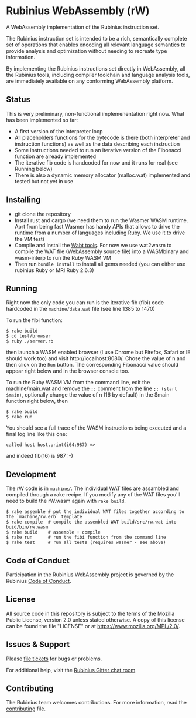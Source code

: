 # Rubinius WebAssembly (rW)

A WebAssembly implementation of the Rubinius instruction set.

The Rubinius instruction set is intended to be a rich, semantically complete set of operations that enables encoding all relevant language semantics to provide analysis and optimization without needing to recreate type information.

By implementing the Rubinius instructions set directly in WebAssembly, all the Rubinius tools, including compiler toolchain and language analysis tools, are immediately available on any conforming WebAssembly platform.

## Status
This is very preliminary, non-functional implemenentation right now. What has been implemented so far:
* A first version of the interpreter loop
* All placeholders functions for the bytecode is there (both interpreter and instruction functions) as well as the data describing each instruction
* Some instructions needed to run an iterative version of the Fibonacci function are already implemented
* The iterative fib code is handcoded for now and it runs for real (see Running below)
* There is also a dynamic memory allocator (malloc.wat) implemented and tested but not yet in use

## Installing
* git clone the repository
* Install rust and cargo (we need them to run the Wasmer WASM runtime. Aprt from being fast Wasmer has handy APIs that allows to drive the runtime from a number of languages including Ruby. We use it to drive the VM test)
* Compile and install the [Wabt tools](https://github.com/WebAssembly/wabt). For now we use wat2wasm to compile the WAT file (WebAssembly source file) into a WASMbinary and wasm-interp to run the Ruby WASM VM
* Then run `bundle install` to install all gems needed (you can either use rubinius Ruby or MRI Ruby 2.6.3)

## Running
Right now the only code you can run is the iterative fib (fibi) code hardcoded in the `machine/data.wat` file (see line 1385 to 1470)

To run the fibi function:
```
$ rake build
$ cd test/browser
$ ruby ./server.rb
```

then launch a WASM enabled browser (I use Chrome but Firefox, Safari or IE should work too) and visit http://localhost:8080/. Chose the value of n and then click on the `Run` button. The corresponding Fibonacci value should appear right below and in the browser console too.

To run the Ruby WASM VM from the command line, edit the machine/main.wat and remove the `;;` comment from the line `;; (start $main)`, optionally change the value of n (16 by default) in the $main function right below, then
```
$ rake build
$ rake run
```

You should see a full trace of the WASM instructions being executed and a final log line like this one:
```
called host host.print(i64:987) =>
```
and indeed fib(16) is 987 :-)

## Development
The rW code is in `machine/`. The individual WAT files are assambled and compiled through a rake recipe. If you modify any of the WAT files you'll need to build the rW.wasm again with `rake build`.

```
$ rake assemble # put the individual WAT files together according to the `machine/rw.erb` template
$ rake compile  # compile the assembled WAT build/src/rw.wat into buid/bin/rw.wasm
$ rake build    # assemble + compile
$ rake run      # run the fibi function from the command line
$ rake test     # run all tests (requires wasmer - see above)
```

## Code of Conduct

Participation in the Rubinius WebAssembly project is governed by the Rubinius [Code of Conduct](https://rubinius.com/code-of-conduct/).

## License

All source code in this repository is subject to the terms of the Mozilla Public License, version 2.0 unless stated otherwise. A copy of this license can be found the file "LICENSE" or at <https://www.mozilla.org/MPL/2.0/>.

## Issues & Support

Please [file tickets](http://github.com/rubinius/rubinius/issues) for bugs or problems.

For additional help, visit the [Rubinius Gitter chat room](https://gitter.im/rubinius/rubinius).

## Contributing

The Rubinius team welcomes contributions. For more information, read the [contributing](https://github.com/rubinius/rubinius/blob/master/.github/contributing.md) file.
